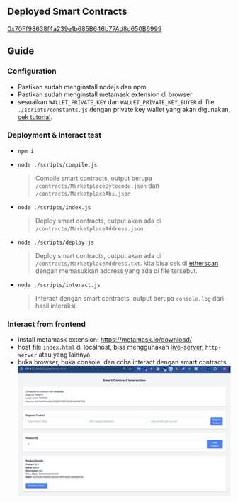## Deployed Smart Contracts

[0x70Ff98638f4a239e1b685B646b77Ad8d650B6999](https://sepolia.etherscan.io/address/0x70Ff98638f4a239e1b685B646b77Ad8d650B6999)

## Guide

### Configuration

- Pastikan sudah menginstall nodejs dan npm
- Pastikan sudah menginstall metamask extension di browser
- sesuaikan `WALLET_PRIVATE_KEY` dan `WALLET_PRIVATE_KEY_BUYER` di file `./scripts/constants.js` dengan private key wallet yang akan digunakan, [cek tutorial](https://support.metamask.io/configure/accounts/how-to-export-an-accounts-private-key/).

### Deployment & Interact test

- `npm i`
- `node ./scripts/compile.js`

  > Compile smart contracts, output berupa `/contracts/MarketplaceBytecode.json` dan `/contracts/MarketplaceAbi.json`

- `node ./scripts/index.js`

  > Deploy smart contracts, output akan ada di `/contracts/MarketplaceAddress.json`

- `node ./scripts/deploy.js`

  > Deploy smart contracts, output akan ada di `/contracts/MarketplaceAddress.txt`. kita bisa cek di [etherscan](https://sepolia.etherscan.io/) dengan memasukkan address yang ada di file tersebut.

- `node ./scripts/interact.js`

  > Interact dengan smart contracts, output berupa `console.log` dari hasil interaksi.

### Interact from frontend

- install metamask extension: https://metamask.io/download/
- host file `index.html` di localhost, bisa menggunakan [live-server](https://github.com/ritwickdey/vscode-live-server-plus-plus), `http-server` atau yang lainnya
- buka browser, buka console, dan coba interact dengan smart contracts
  ![alt text](images/fe.png)
